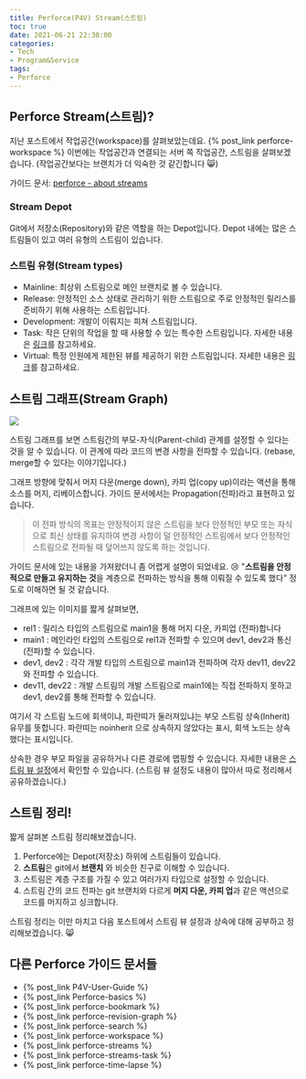 ```yaml
---
title: Perforce(P4V) Stream(스트림)
toc: true
date: 2021-06-21 22:30:00
categories:
- Tech
- Program&Service
tags:
- Perforce
---
```


## Perforce Stream(스트림)?

지난 포스트에서 작업공간(workspace)를 살펴보았는데요. {% post_link perforce-workspace %}
이번에는 작업공간과 연결되는 서버 쪽 작업공간, 스트림을 살펴보겠습니다.
(작업공간보다는 브랜치가 더 익숙한 것 같긴합니다 😸)

가이드 문서: [perforce - about streams](https://www.perforce.com/manuals/p4v/Content/P4V/streams.about.html#About_streams)

### Stream Depot

Git에서 저장소(Repository)와 같은 역할을 하는 Depot입니다.
Depot 내에는 많은 스트림들이 있고 여러 유형의 스트림이 있습니다. 

### 스트림 유형(Stream types)

- Mainline: 최상위 스트림으로 메인 브랜치로 볼 수 있습니다.
- Release: 안정적인 소스 상태로 관리하기 위한 스트림으로 주로 안정적인 릴리스를 준비하기 위해 사용하는 스트림입니다.
- Development: 개발이 이뤄지는 피쳐 스트림입니다.
- Task: 작은 단위의 작업을 할 때 사용할 수 있는 특수한 스트림입니다. 자세한 내용은 [링크](https://www.perforce.com/manuals/p4v/Content/P4V/streams.task.html)를 참고하세요.
- Virtual: 특정 인원에게 제한된 뷰를 제공하기 위한 스트림입니다. 자세한 내용은 [링크](https://www.perforce.com/manuals/p4v/Content/P4V/streams.virtual.html)를 참고하세요.

## 스트림 그래프(Stream Graph)

![](https://www.perforce.com/manuals/p4v/Content/Resources/Images/p4v-streamgraph-noinherit.png)

스트림 그래프를 보면 스트림간의 부모-자식(Parent-child) 관계를 설정할 수 있다는 것을 알 수 있습니다.
이 관계에 따라 코드의 변경 사항을 전파할 수 있습니다. (rebase, merge할 수 있다는 이야기입니다.)

그래프 방향에 맞춰서 머지 다운(merge down), 카피 업(copy up)이라는 액션을 통해 소스를 머지, 리베이스합니다.
가이드 문서에서는 Propagation(전파)라고 표현하고 있습니다.

> 이 전파 방식의 목표는 안정적이지 않은 스트림을 보다 안정적인 부모 또는 자식으로 최신 상태를 유지하여
> 변경 사항이 덜 안정적인 스트림에서 보다 안정적인 스트림으로 전파될 때 덮어쓰지 않도록 하는 것입니다.

가이드 문서에 있는 내용을 가져왔더니 좀 어렵게 설명이 되었네요. 😢
"**스트림을 안정적으로 만들고 유지하는 것**을 계층으로 전파하는 방식을 통해 이뤄질 수 있도록 했다" 정도로 이해하면 될 것 같습니다.

그래프에 있는 이미지를 짧게 살펴보면,

* rel1 : 릴리스 타입의 스트림으로 main1을 통해 머지 다운, 카피업 (전파)합니다
* main1 : 메인라인 타입의 스트림으로 rel1과 전파할 수 있으며 dev1, dev2과 통신(전파)할 수 있습니다.
* dev1, dev2 : 각각 개발 타입의 스트림으로 main1과 전파하며 각자 dev11, dev22와 전파할 수 있습니다.
* dev11, dev22 : 개발 스트림의 개발 스트림으로 main1에는 직접 전파하지 못하고 dev1, dev2를 통해 전파할 수 있습니다.

여기서 각 스트림 노드에 회색이냐, 파란띠가 둘러져있냐는 부모 스트림 상속(Inherit) 유무를 뜻합니다.
파란띠는 noinherit 으로 상속하지 않았다는 표시, 회색 노드는 상속했다는 표시입니다.

상속한 경우 부모 파일을 공유하거나 다른 경로에 맵핑할 수 있습니다. 자세한 내용은 [스트림 뷰 설정](https://www.perforce.com/manuals/p4v/Content/P4V/streams.views.html#Stream_view_configuration)에서 확인할 수 있습니다.
(스트림 뷰 설정도 내용이 많아서 따로 정리해서 공유하겠습니다.)

## 스트림 정리!

짧게 살펴본 스트림 정리해보겠습니다.

1. Perforce에는 Depot(저장소) 하위에 스트림들이 있습니다.
2. **스트림**은 git에서 **브랜치** 와 비슷한 친구로 이해할 수 있습니다.
3. 스트림은 계층 구조를 가질 수 있고 여러가지 타입으로 설정할 수 있습니다.
4. 스트림 간의 코드 전파는 git 브랜치와 다르게 **머지 다운, 카피 업**과 같은 액션으로 코드를 머지하고 싱크합니다.

스트림 정리는 이만 마치고 다음 포스트에서 스트림 뷰 설정과 상속에 대해 공부하고 정리해보겠습니다. 😸

## 다른 Perforce 가이드 문서들

- {% post_link P4V-User-Guide %}
- {% post_link Perforce-basics %}
- {% post_link perforce-bookmark %}
- {% post_link perforce-revision-graph %}
- {% post_link perforce-search %}
- {% post_link perforce-workspace %}
- {% post_link perforce-streams %}
- {% post_link perforce-streams-task %}
- {% post_link perforce-time-lapse %}
